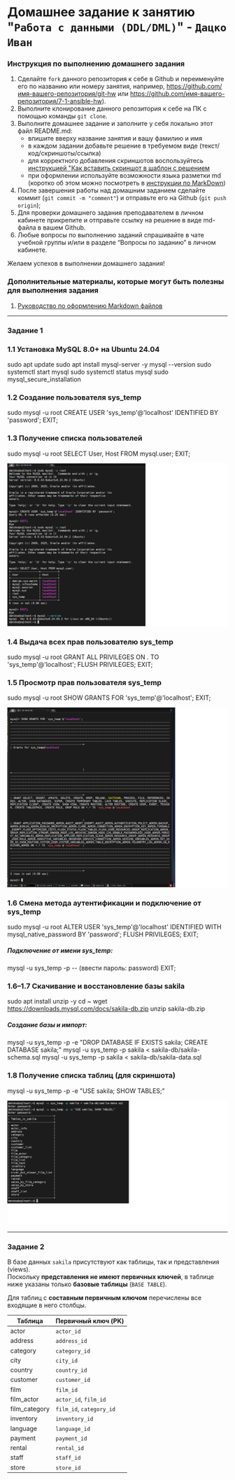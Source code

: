 # Домашнее задание к занятию "`Работа с данными (DDL/DML)`" - `Дацко Иван`


### Инструкция по выполнению домашнего задания

   1. Сделайте `fork` данного репозитория к себе в Github и переименуйте его по названию или номеру занятия, например, https://github.com/имя-вашего-репозитория/git-hw или  https://github.com/имя-вашего-репозитория/7-1-ansible-hw).
   2. Выполните клонирование данного репозитория к себе на ПК с помощью команды `git clone`.
   3. Выполните домашнее задание и заполните у себя локально этот файл README.md:
      - впишите вверху название занятия и вашу фамилию и имя
      - в каждом задании добавьте решение в требуемом виде (текст/код/скриншоты/ссылка)
      - для корректного добавления скриншотов воспользуйтесь [инструкцией "Как вставить скриншот в шаблон с решением](https://github.com/netology-code/sys-pattern-homework/blob/main/screen-instruction.md)
      - при оформлении используйте возможности языка разметки md (коротко об этом можно посмотреть в [инструкции  по MarkDown](https://github.com/netology-code/sys-pattern-homework/blob/main/md-instruction.md))
   4. После завершения работы над домашним заданием сделайте коммит (`git commit -m "comment"`) и отправьте его на Github (`git push origin`);
   5. Для проверки домашнего задания преподавателем в личном кабинете прикрепите и отправьте ссылку на решение в виде md-файла в вашем Github.
   6. Любые вопросы по выполнению заданий спрашивайте в чате учебной группы и/или в разделе “Вопросы по заданию” в личном кабинете.
   
Желаем успехов в выполнении домашнего задания!
   
### Дополнительные материалы, которые могут быть полезны для выполнения задания

1. [Руководство по оформлению Markdown файлов](https://gist.github.com/Jekins/2bf2d0638163f1294637#Code)

---

### Задание 1

### 1.1 Установка MySQL 8.0+ на Ubuntu 24.04

sudo apt update
sudo apt install mysql-server -y
mysql --version
sudo systemctl start mysql
sudo systemctl status mysql
sudo mysql_secure_installation

### 1.2 Создание пользователя sys_temp

sudo mysql -u root
CREATE USER 'sys_temp'@'localhost' IDENTIFIED BY 'password';
EXIT;

### 1.3 Получение списка пользователей

sudo mysql -u root
SELECT User, Host FROM mysql.user;
EXIT;

![zadanie1.1-1.3](screenshots/zadanie1.1-1.3.png)

### 1.4 Выдача всех прав пользователю sys_temp

sudo mysql -u root
GRANT ALL PRIVILEGES ON *.* TO 'sys_temp'@'localhost';
FLUSH PRIVILEGES;
EXIT;

### 1.5 Просмотр прав пользователя sys_temp

sudo mysql -u root
SHOW GRANTS FOR 'sys_temp'@'localhost';
EXIT;

![zadanie1.5](screenshots/zadanie1.5.png)

### 1.6 Смена метода аутентификации и подключение от sys_temp

sudo mysql -u root
ALTER USER 'sys_temp'@'localhost' IDENTIFIED WITH mysql_native_password BY 'password';
FLUSH PRIVILEGES;
EXIT;
##### Подключение от имени sys_temp:
mysql -u sys_temp -p
-- (ввести пароль: password)
EXIT;

### 1.6–1.7 Скачивание и восстановление базы sakila

sudo apt install unzip -y
cd ~
wget https://downloads.mysql.com/docs/sakila-db.zip
unzip sakila-db.zip
##### Создание базы и импорт:
mysql -u sys_temp -p -e "DROP DATABASE IF EXISTS sakila; CREATE DATABASE sakila;"
mysql -u sys_temp -p sakila < sakila-db/sakila-schema.sql
mysql -u sys_temp -p sakila < sakila-db/sakila-data.sql

### 1.8 Получение списка таблиц (для скриншота)

mysql -u sys_temp -p -e "USE sakila; SHOW TABLES;"

![zadanie1.8](screenshots/zadanie1.8.png)



---

### Задание 2


В базе данных `sakila` присутствуют как таблицы, так и представления (views).  
Поскольку **представления не имеют первичных ключей**, в таблице ниже указаны только **базовые таблицы** (`BASE TABLE`).

Для таблиц с **составным первичным ключом** перечислены все входящие в него столбцы.

| Таблица             | Первичный ключ (PK)        |
|---------------------|----------------------------|
| actor               | `actor_id`                 |
| address             | `address_id`               |
| category            | `category_id`              |
| city                | `city_id`                  |
| country             | `country_id`               |
| customer            | `customer_id`              |
| film                | `film_id`                  |
| film_actor          | `actor_id`, `film_id`      |
| film_category       | `film_id`, `category_id`   |
| inventory           | `inventory_id`             |
| language            | `language_id`              |
| payment             | `payment_id`               |
| rental              | `rental_id`                |
| staff               | `staff_id`                 |
| store               | `store_id`                 |

